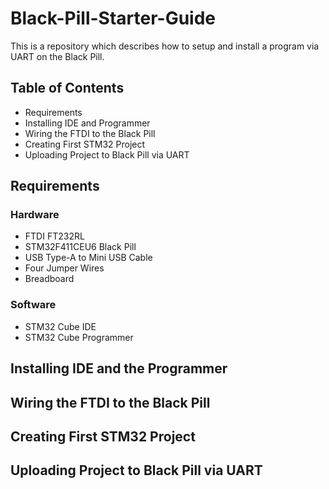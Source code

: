 # Black-Pill-Starter-Guide
This is a repository which describes how to setup and install a program via UART on the Black Pill.

## Table of Contents
* Requirements
* Installing IDE and Programmer
* Wiring the FTDI to the Black Pill
* Creating First STM32 Project
* Uploading Project to Black Pill via UART

## Requirements
### Hardware
* FTDI FT232RL
* STM32F411CEU6 Black Pill
* USB Type-A to Mini USB Cable
* Four Jumper Wires
* Breadboard
### Software
* STM32 Cube IDE
* STM32 Cube Programmer

## Installing IDE and the Programmer

## Wiring the FTDI to the Black Pill

## Creating First STM32 Project

## Uploading Project to Black Pill via UART
